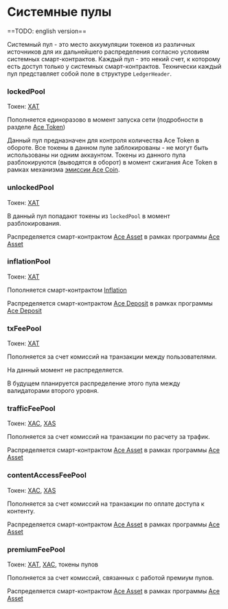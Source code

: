 # Системные пулы

==TODO: english version==

Системный пул - это место аккумуляции токенов из различных источников для их дальнейшего распределения согласно условиям системных смарт-контрактов. Каждый пул - это некий счет, к которому есть доступ только у системных смарт-контрактов. Технически каждый пул представляет собой поле в структуре `LedgerHeader`.


### lockedPool

Токен: [XAT][1]

Пополняется единоразово в момент запуска сети (подробности в разделе [Ace Token][1])

Данный пул предназначен для контроля количества Ace Token в обороте. Все токены в данном пуле заблокированы - не могут быть использованы ни одним аккаунтом. Токены из данного пула разблокируются (выводятся в оборот) в момент сжигания Ace Token в рамках механизма [эмиссии Ace Coin][8].


### unlockedPool

Токен: [XAT][1]

В данный пул попадают токены из `lockedPool` в момент разблокирования.

Распределяется смарт-контрактом [Ace Asset][3] в рамках программы [Ace Asset][4]


### inflationPool

Токен: [XAT][1]

Пополняется смарт-контрактом [Inflation][5]

Распределяется смарт-контрактом [Ace Deposit][6] в рамках программы [Ace Deposit][7]


### txFeePool

Токен: [XAT][1]

Пополняется за счет комиссий на транзакции между пользователями.

На данный момент не распределяется.

В будущем планируется распределение этого пула между валидаторами второго уровня.


### trafficFeePool

Токен: [XAC][8], [XAS][9]

Пополняется за счет комиссий на транзакции по расчету за трафик.

Распределяется смарт-контрактом [Ace Asset][3] в рамках программы [Ace Asset][4]


### contentAccessFeePool

Токен: [XAC][8], [XAS][9]

Пополняется за счет комиссий на транзакции по оплате доступа к контенту.

Распределяется смарт-контрактом [Ace Asset][3] в рамках программы [Ace Asset][4]


### premiumFeePool

Токен: [XAT][1], [XAC][8], токены пулов

Пополняется за счет комиссий, связанных с работой премиум пулов.

Распределяется смарт-контрактом [Ace Asset][3] в рамках программы [Ace Asset][4]


[1]: ../system-tokens/ace-token.md
[3]: ../list-of-operations/ace-asset.md
[4]: ../services/ace-asset.md
[5]: ../list-of-operations/inflation.md
[6]: ../list-of-operations/ace-deposit.md
[7]: ../services/ace-deposit.md
[8]: ../system-tokens/ace-coin.md
[9]: ../system-tokens/ace-asset.md
